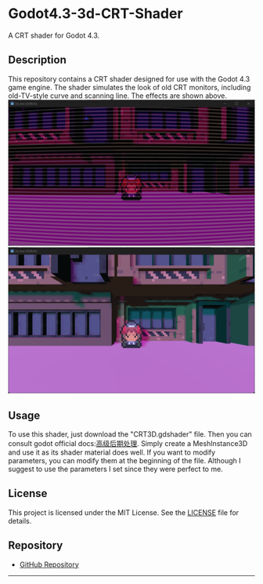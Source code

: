 # Godot4.3-3d-CRT-Shader

A CRT shader for Godot 4.3.

## Description

This repository contains a CRT shader designed for use with the Godot 4.3 game engine. The shader simulates the look of old CRT monitors, including old-TV-style curve and scanning line. The effects are shown above.
![image](https://github.com/AkiShao/Godot4.3-3d-CRT-Shader/blob/main/with_shader.png)
![image](https://github.com/AkiShao/Godot4.3-3d-CRT-Shader/blob/main/without_shader.png)

## Usage

To use this shader, just download the "CRT3D.gdshader" file. Then you can consult godot official docs:[高级后期处理](https://docs.godotengine.org/zh-cn/4.x/tutorials/shaders/advanced_postprocessing.html). Simply create a MeshInstance3D and use it as its shader material does well.
If you want to modify parameters, you can modify them at the beginning of the file. Although I suggest to use the parameters I set since they were perfect to me.

## License

This project is licensed under the MIT License. See the [LICENSE](LICENSE) file for details.

## Repository

- [GitHub Repository](https://github.com/AkiShao/Godot4.3-3d-CRT-Shader)

---
